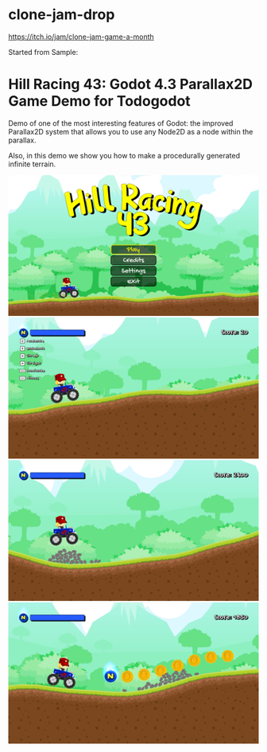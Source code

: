 # clone-jam-drop
https://itch.io/jam/clone-jam-game-a-month

Started from Sample:
# Hill Racing 43: Godot 4.3 Parallax2D Game Demo for Todogodot

Demo of one of the most interesting features of Godot: the improved Parallax2D system that allows you to use any Node2D as a node within the parallax.

Also, in this demo we show you how to make a procedurally generated infinite terrain.

![Hill Racing 43: Main Menu](web/hr43_01.png)
![Hill Racing 43](web/hr43_02.png)
![Hill Racing 43](web/hr43_03.png)
![Hill Racing 43](web/hr43_04.png)
